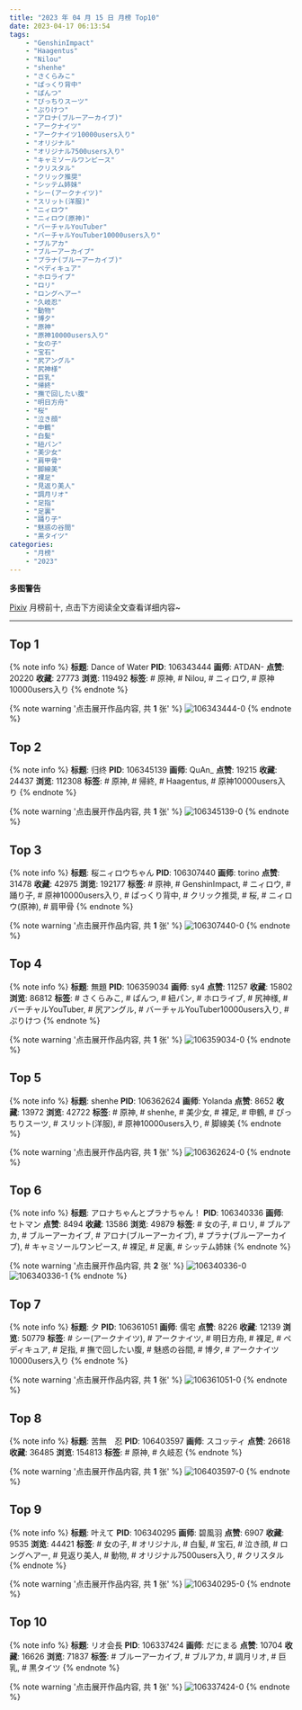 ```yaml
---
title: "2023 年 04 月 15 日 月榜 Top10"
date: 2023-04-17 06:13:54
tags:
    - "GenshinImpact"
    - "Haagentus"
    - "Nilou"
    - "shenhe"
    - "さくらみこ"
    - "ぱっくり背中"
    - "ぱんつ"
    - "ぴっちりスーツ"
    - "ぷりけつ"
    - "アロナ(ブルーアーカイブ)"
    - "アークナイツ"
    - "アークナイツ10000users入り"
    - "オリジナル"
    - "オリジナル7500users入り"
    - "キャミソールワンピース"
    - "クリスタル"
    - "クリック推奨"
    - "シッテム姉妹"
    - "シー(アークナイツ)"
    - "スリット(洋服)"
    - "ニィロウ"
    - "ニィロウ(原神)"
    - "バーチャルYouTuber"
    - "バーチャルYouTuber10000users入り"
    - "ブルアカ"
    - "ブルーアーカイブ"
    - "プラナ(ブルーアーカイブ)"
    - "ペディキュア"
    - "ホロライブ"
    - "ロリ"
    - "ロングヘアー"
    - "久岐忍"
    - "動物"
    - "博夕"
    - "原神"
    - "原神10000users入り"
    - "女の子"
    - "宝石"
    - "尻アングル"
    - "尻神様"
    - "巨乳"
    - "帰終"
    - "撫で回したい腹"
    - "明日方舟"
    - "桜"
    - "泣き顔"
    - "申鶴"
    - "白髪"
    - "紐パン"
    - "美少女"
    - "肩甲骨"
    - "脚線美"
    - "裸足"
    - "見返り美人"
    - "調月リオ"
    - "足指"
    - "足裏"
    - "踊り子"
    - "魅惑の谷間"
    - "黒タイツ"
categories:
    - "月榜"
    - "2023"
---
```


<i class="fa fa-triangle-exclamation"></i>**多图警告**<i class="fa fa-triangle-exclamation"></i>

[Pixiv](https://www.pixiv.net/) 月榜前十, 点击下方阅读全文查看详细内容~

<!-- more -->

---

## Top 1

{% note info %}
**标题**: Dance of Water
**PID**: 106343444 **画师**: ATDAN-
**点赞**: 20220 **收藏**: 27773 **浏览**: 119492
**标签**: # 原神, # Nilou, # ニィロウ, # 原神10000users入り
{% endnote %}

{% note warning '点击展开作品内容, 共 **1** 张' %}
![106343444-0](https://i.pixiv.re/img-original/img/2023/03/19/05/15/50/106343444_p0.jpg)
{% endnote %}

## Top 2

{% note info %}
**标题**: 归终
**PID**: 106345139 **画师**: QuAn_
**点赞**: 19215 **收藏**: 24437 **浏览**: 112308
**标签**: # 原神, # 帰終, # Haagentus, # 原神10000users入り
{% endnote %}

{% note warning '点击展开作品内容, 共 **1** 张' %}
![106345139-0](https://i.pixiv.re/img-original/img/2023/03/19/02/59/30/106345139_p0.jpg)
{% endnote %}

## Top 3

{% note info %}
**标题**: 桜ニィロウちゃん
**PID**: 106307440 **画师**: torino
**点赞**: 31478 **收藏**: 42975 **浏览**: 192177
**标签**: # 原神, # GenshinImpact, # ニィロウ, # 踊り子, # 原神10000users入り, # ぱっくり背中, # クリック推奨, # 桜, # ニィロウ(原神), # 肩甲骨
{% endnote %}

{% note warning '点击展开作品内容, 共 **1** 张' %}
![106307440-0](https://i.pixiv.re/img-original/img/2023/03/18/00/01/01/106307440_p0.jpg)
{% endnote %}

## Top 4

{% note info %}
**标题**: 無題
**PID**: 106359034 **画师**: sy4
**点赞**: 11257 **收藏**: 15802 **浏览**: 86812
**标签**: # さくらみこ, # ぱんつ, # 紐パン, # ホロライブ, # 尻神様, # バーチャルYouTuber, # 尻アングル, # バーチャルYouTuber10000users入り, # ぷりけつ
{% endnote %}

{% note warning '点击展开作品内容, 共 **1** 张' %}
![106359034-0](https://i.pixiv.re/img-original/img/2023/04/08/17/17/02/106359034_p0.png)
{% endnote %}

## Top 5

{% note info %}
**标题**: shenhe
**PID**: 106362624 **画师**: Yolanda
**点赞**: 8652 **收藏**: 13972 **浏览**: 42722
**标签**: # 原神, # shenhe, # 美少女, # 裸足, # 申鶴, # ぴっちりスーツ, # スリット(洋服), # 原神10000users入り, # 脚線美
{% endnote %}

{% note warning '点击展开作品内容, 共 **1** 张' %}
![106362624-0](https://i.pixiv.re/img-original/img/2023/03/19/18/59/12/106362624_p0.jpg)
{% endnote %}

## Top 6

{% note info %}
**标题**: アロナちゃんとプラナちゃん！
**PID**: 106340336 **画师**: セトマン
**点赞**: 8494 **收藏**: 13586 **浏览**: 49879
**标签**: # 女の子, # ロリ, # ブルアカ, # ブルーアーカイブ, # アロナ(ブルーアーカイブ), # プラナ(ブルーアーカイブ), # キャミソールワンピース, # 裸足, # 足裏, # シッテム姉妹
{% endnote %}

{% note warning '点击展开作品内容, 共 **2** 张' %}
![106340336-0](https://i.pixiv.re/img-original/img/2023/03/19/00/05/53/106340336_p0.png)
![106340336-1](https://i.pixiv.re/img-original/img/2023/03/19/00/05/53/106340336_p1.png)
{% endnote %}

## Top 7

{% note info %}
**标题**: 夕
**PID**: 106361051 **画师**: 儒宅
**点赞**: 8226 **收藏**: 12139 **浏览**: 50779
**标签**: # シー(アークナイツ), # アークナイツ, # 明日方舟, # 裸足, # ペディキュア, # 足指, # 撫で回したい腹, # 魅惑の谷間, # 博夕, # アークナイツ10000users入り
{% endnote %}

{% note warning '点击展开作品内容, 共 **1** 张' %}
![106361051-0](https://i.pixiv.re/img-original/img/2023/03/19/18/04/12/106361051_p0.jpg)
{% endnote %}

## Top 8

{% note info %}
**标题**: 苦無　忍
**PID**: 106403597 **画师**: スコッティ
**点赞**: 26618 **收藏**: 36485 **浏览**: 154813
**标签**: # 原神, # 久岐忍
{% endnote %}

{% note warning '点击展开作品内容, 共 **1** 张' %}
![106403597-0](https://i.pixiv.re/img-original/img/2023/03/21/00/00/36/106403597_p0.jpg)
{% endnote %}

## Top 9

{% note info %}
**标题**: 叶えて
**PID**: 106340295 **画师**: 碧風羽
**点赞**: 6907 **收藏**: 9535 **浏览**: 44421
**标签**: # 女の子, # オリジナル, # 白髪, # 宝石, # 泣き顔, # ロングヘアー, # 見返り美人, # 動物, # オリジナル7500users入り, # クリスタル
{% endnote %}

{% note warning '点击展开作品内容, 共 **1** 张' %}
![106340295-0](https://i.pixiv.re/img-original/img/2023/03/19/00/01/47/106340295_p0.jpg)
{% endnote %}

## Top 10

{% note info %}
**标题**: リオ会長
**PID**: 106337424 **画师**: だにまる
**点赞**: 10704 **收藏**: 16626 **浏览**: 71837
**标签**: # ブルーアーカイブ, # ブルアカ, # 調月リオ, # 巨乳, # 黒タイツ
{% endnote %}

{% note warning '点击展开作品内容, 共 **1** 张' %}
![106337424-0](https://i.pixiv.re/img-original/img/2023/03/18/22/48/35/106337424_p0.jpg)
{% endnote %}

